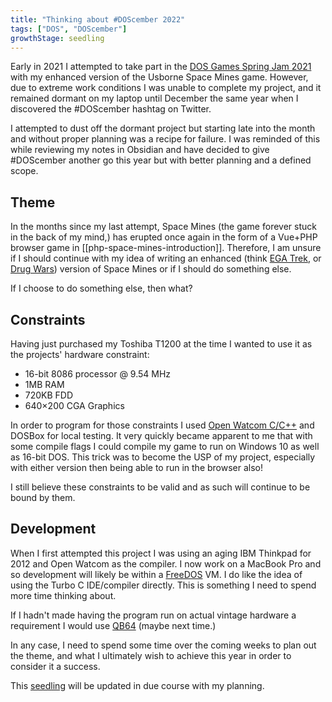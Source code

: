 ```yaml
---
title: "Thinking about #DOScember 2022"
tags: ["DOS", "DOScember"]
growthStage: seedling
---
```


Early in 2021 I attempted to take part in the [DOS Games Spring Jam 2021](https://itch.io/jam/dos-games-spring-jam-2021) with my enhanced version of the Usborne Space Mines game. However, due to extreme work conditions I was unable to complete my project, and it remained dormant on my laptop until December the same year when I discovered the #DOScember hashtag on Twitter.

I attempted to dust off the dormant project but starting late into the month and without proper planning was a recipe for failure. I was reminded of this while reviewing my notes in Obsidian and have decided to give #DOScember another go this year but with better planning and a defined scope.

## Theme

In the months since my last attempt, Space Mines (the game forever stuck in the back of my mind,) has erupted once again in the form of a Vue+PHP browser game in [[php-space-mines-introduction]]. Therefore, I am unsure if I should continue with my idea of writing an enhanced (think [EGA Trek](https://www.youtube.com/watch?v=BtxF0qYKIBg), or [Drug Wars](https://www.youtube.com/watch?v=Pt-fEXYyXP0)) version of Space Mines or if I should do something else.

If I choose to do something else, then what?

## Constraints 

Having just purchased my Toshiba T1200 at the time I wanted to use it as the projects' hardware constraint:

- 16-bit 8086 processor @ 9.54 MHz
- 1MB RAM
- 720KB FDD
- 640×200 CGA Graphics

In order to program for those constraints I used [Open Watcom C/C++](https://en.wikipedia.org/wiki/Watcom_C/C%2B%2B) and DOSBox for local testing. It very quickly became apparent to me that with some compile flags I could compile my game to run on Windows 10 as well as 16-bit DOS. This trick was to become the USP of my project, especially with either version then being able to run in the browser also!

I still believe these constraints to be valid and as such will continue to be bound by them.

## Development

When I first attempted this project I was using an aging IBM Thinkpad for 2012 and Open Watcom as the compiler. I now work on a MacBook Pro and so development will likely be within a [FreeDOS](https://www.freedos.org/) VM. I do like the idea of using the Turbo C IDE/compiler directly. This is something I need to spend more time thinking about.

If I hadn't made having the program run on actual vintage hardware a requirement I would use [QB64](https://qb64.com/) (maybe next time.)

In any case, I need to spend some time over the coming weeks to plan out the theme, and what I ultimately wish to achieve this year in order to consider it a success.

This [seedling](/about/growth/) will be updated in due course with my planning.